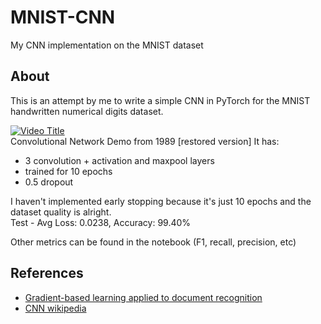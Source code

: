 # MNIST-CNN
My CNN implementation on the MNIST dataset

## About
This is an attempt by me to write a simple CNN in PyTorch for the MNIST handwritten numerical digits dataset.


[![Video Title](https://img.youtube.com/vi/H0oEr40YhrQ/0.jpg)](https://www.youtube.com/watch?v=H0oEr40YhrQ) <br>
Convolutional Network Demo from 1989 [restored version] 
It has:
- 3 convolution + activation and maxpool layers
- trained for 10 epochs
- 0.5 dropout

I haven't implemented early stopping because it's just 10 epochs and the dataset quality is alright. \
Test - Avg Loss: 0.0238, Accuracy: 99.40%

Other metrics can be found in the notebook (F1, recall, precision, etc)

## References
- [Gradient-based learning applied to document recognition](https://ieeexplore.ieee.org/abstract/document/726791)
- [CNN wikipedia](https://en.wikipedia.org/wiki/Convolutional_neural_network)
